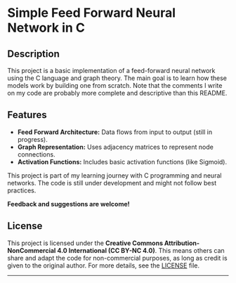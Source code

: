 # Simple Feed Forward Neural Network in C

## Description

This project is a basic implementation of a feed-forward neural network using the C language and graph theory. The main goal is to learn how these models work by building one from scratch.
Note that the comments I write on my code are probably more complete and descriptive than this README.

## Features

- **Feed Forward Architecture:** Data flows from input to output (still in progress).
- **Graph Representation:** Uses adjacency matrices to represent node connections.
- **Activation Functions:** Includes basic activation functions (like Sigmoid).


This project is part of my learning journey with C programming and neural networks. The code is still under development and might not follow best practices. 

**Feedback and suggestions are welcome!**


## License

This project is licensed under the **Creative Commons Attribution-NonCommercial 4.0 International (CC BY-NC 4.0)**. This means others can share and adapt the code for non-commercial purposes, as long as credit is given to the original author. For more details, see the [LICENSE](LICENSE) file.

---
